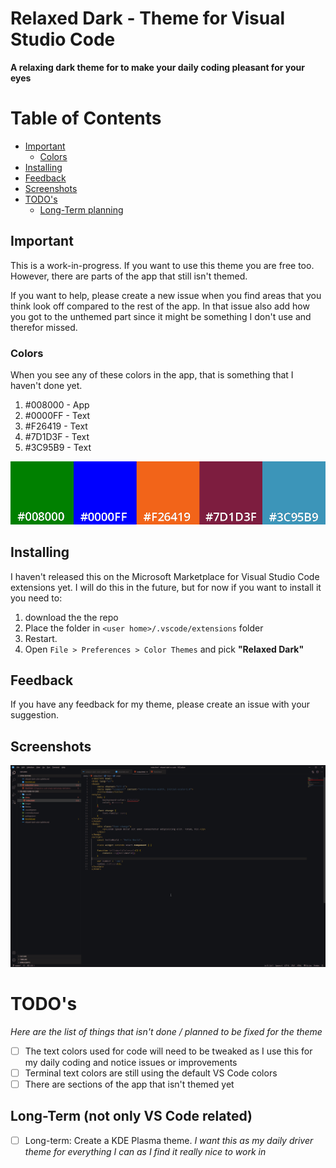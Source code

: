 # Relaxed Dark - Theme for Visual Studio Code
**A relaxing dark theme for to make your daily coding pleasant for your eyes**

# Table of Contents
- [Important](#important)
    * [Colors](#colors)
- [Installing](#installing)
- [Feedback](#feedback)
- [Screenshots](#screenshots)
- [TODO's](#todo-s)
    * [Long-Term planning](#long-term--not-only-vs-code-related-)


## Important
This is a work-in-progress. If you want to use this theme you are free too. However, there are parts of the app that still isn't themed.

If you want to help, please create a new issue when you find areas that you think look off compared to the rest of the app. In that issue also add how you got to the unthemed part since it might be something I don't use and therefor missed. 

### Colors
When you see any of these colors in the app, that is something that I haven't done yet.

1. #008000 - App
2. #0000FF - Text
3. #F26419 - Text
4. #7D1D3F - Text
5. #3C95B9 - Text

![Colors](/images/not-themed.png)

## Installing
I haven't released this on the Microsoft Marketplace for Visual Studio Code extensions yet. I will do this in the future, but for now if you want to install it you need to: 
1. download the the repo 
2. Place the folder in `<user home>/.vscode/extensions` folder
3. Restart.
4. Open `File > Preferences > Color Themes` and pick **"Relaxed Dark"**

## Feedback
If you have any feedback for my theme, please create an issue with your suggestion. 

## Screenshots
![Example screenshot](/images/relaxed-dark-html.png)

# TODO's
_Here are the list of things that isn't done / planned to be fixed for the theme_   

- [ ] The text colors used for code will need to be tweaked as I use this for my daily coding and notice issues or improvements
- [ ] Terminal text colors are still using the default VS Code colors
- [ ] There are sections of the app that isn't themed yet
## Long-Term (not only VS Code related)
- [ ] Long-term: Create a KDE Plasma theme. _I want this as my daily driver theme for everything I can as I find it really nice to work in_


